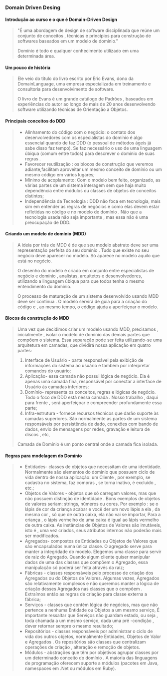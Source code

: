 ### **Domain Driven Desing**

#### **Introdução ao curso e o que é Domain-Driven Design**

> "É uma abordagem de design de software disciplinada que reúne um conjunto de conceitos , técnicas e princípios para construção de softwares baseados em um modelo de domínio."
>
> Domínio é todo e qualquer conhecimento utilizado em uma determinada área.

#### **Um pouco de história** 

> Ele veio do título do livro escrito por Eric Evans, dono da DomainLanguage, uma empresa especializada em treinamento e consultoria para desenvolvimento de software.
>
> O livro de Evans é um grande catálogo de Padrões , baseados em experiências do autor ao longo de mais de 20 anos desenvolvendo software utilizando técnicas de Orientação a Objetos.

#### **Principais conceitos do DDD**

> - Alinhamento do código com o negócio: o contato dos desenvolvedores com os especialistas do domínio é algo essencial quando de faz DDD (o pessoal de métodos ágeis já sabe disso faz tempo). Se faz necessário o uso de uma linguagem úbiqua (comum entre todos) para descrever o domínio de suas regras .
> - Favorecer reutilização : os blocos de construção que veremos adiante,facilitam aproveitar um mesmo conceito de domínio ou um mesmo código em vários lugares;
> - Mínimo de acoplamento: Com o modelo bem feito, organizado, as várias partes de um sistema interagem sem que haja muito dependência entre módulos ou classes de objetos de conceitos distintos;
> - Independência da Tecnologia : DDD não foca em tecnologia, mais sim em entender as regras de negócios e como elas devem estar refletidas no código e no modelo de domínio . Não que a tecnologia usada não seja importante , mas essa não é uma preocupação de DDD.

#### **Criando um modelo de domínio (MDD)**

> A ideia por trás de MDD é de que seu modelo abstrato deve ser uma representação perfeita do seu domínio . Tudo que existe no seu negócio deve aparecer no modelo. Só aparece no modelo aquilo que está no negócio.
>
> O desenho do modelo é criado em conjunto entre especialistas de negócio e domínio , analistas, arquitetos e desenvolvedores, utilizando a linguagem úbiqua para que todos tenha o mesmo entendimento do domínio.
>
> O processo de maturação de um sistema desenvolvido usando MDD deve ser contínua . O modelo servirá de guia para a criação do código e , ao mesmo tempo, o código ajuda a aperfeiçoar o modelo.

#### **Blocos de construção do MDD** 

> Uma vez que decidimos criar um modelo usando MDD, precisamos , inicialmente , isolar o modelo de domínio das demais partes que compõem o sistema. Essa separação pode ser feita utilizando-se uma arquitetura em camadas, que dividirá nossa aplicação em quatro partes:
>
> 1. Interface de Usuário - parte responsável pela exibição de informações do sistema ao usuário e também por interpretar comandos do usuário;
> 2. Aplicação- essa camada não possui lógica de negócio. Ela é apenas uma camada fina, responsável por conectar a interface de Usuário às camadas inferiores;
> 3. Domínio- representa os conceitos, regras e lógicas de negócio. Todo o foco de DDD está nessa camada . Nosso trabalho , daqui para frente , será aperfeiçoar e compreender profundamente essa parte;
> 4. Infra-estrutura - fornece recursos técnicos que darão suporte às camadas superiores. São normalmente as partes de um sistema responsáveis por persistência de dado, conexões com bando de dados, envio de mensagens por redes, gravação e leitura de discos , etc,
>
> Camada de Domínio é um ponto central onde a camada fica isolada.

#### **Regras para modelagem do Domínio** 

> - Entidades- classes de objetos que necessitam de uma identidade. Normalmente são elementos do domínio que possuem ciclo de vida dentro de nossa aplicação: um Cliente , por exemplo, se cadastra no sistema, faz compras , se torna inativo, é excluído , etc.;
> - Objetos de Valores - objetos que só carregam valores, mas que não possuem distinção de identidade . Bons exemplos de objetos de valores seriam: strings, números ou cores. Por exemplo : se o lápis de cor da criança acabar e você der um novo lápis a ela , da mesma cor , só que de outra caixa, ela não vai se importar, Para a criança , o lápis vermelho de uma caixa é igual ao lápis vermelho de outra caixa. As instâncias de Objetos de Valores são imutáveis, isto é , uma vez criados, seus atributos internos não poderão mais ser modificados.
> - Agregados- compostos de Entidades ou Objetos de Valores que são encapsulados numa única classe. O agregado serve para manter a integridade do modelo. Elegemos uma classe para servir de raiz do Agregado. Quando algum cliente quiser manipular dados de uma das classes que compõem o Agregado, essa manipulação só poderá ser feita através da raiz;
> - Fábricas - classes responsáveis pelo processo de criação dos Agregados ou do Objetos de Valores. Algumas vezes, Agregados são relativamente complexos e não queremos manter a lógica de criação desses Agregados nas classes que o compõem . Extraímos então as regras de criação para classe externa a fábrica;
> - Serviços - classes que contém lógica de negócios, mas que não pertence a nenhuma Entidade ou Objetos a um mesmo serviço, É importante ressaltar que Serviços não guardam estado, ou seja , toda chamada a um mesmo serviço, dada uma pré -condição , dever retornar sempre o mesmo resultado;
> - Repositórios - classes responsáveis por administrar o ciclo de vida dos outros objetos, normalmente Entidades, Objetos de Valor e Agregados . Os repositórios são classes que centralizam operações de criação , alteração e remoção de objetos.
> - Módulos - abstrações que têm por objetivos agrupar classes por um determinado conceito do domínio . A maioria das linguagens de programação oferecem suporte a módulos (pacotes em Java, namespaces em .Net ou módulos em Ruby).





